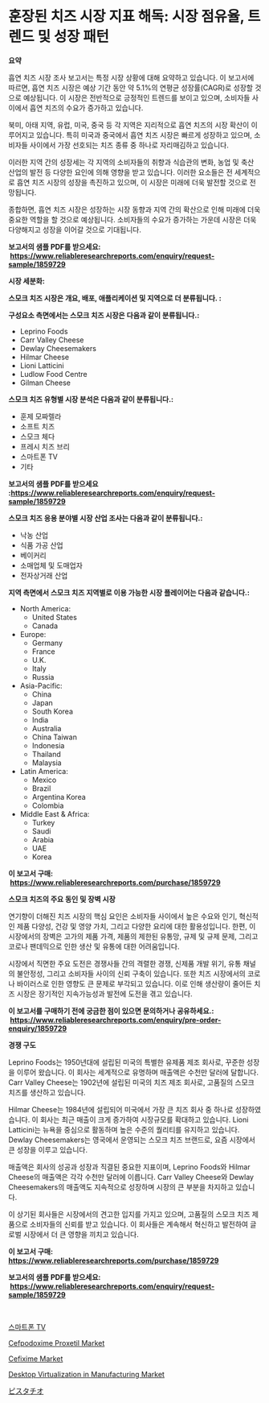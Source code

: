 <p><h1>훈장된 치즈 시장 지표 해독: 시장 점유율, 트렌드 및 성장 패턴</h1></p><p><strong>요약</strong></p>
<p><p>흡연 치즈 시장 조사 보고서는 특정 시장 상황에 대해 요약하고 있습니다. 이 보고서에 따르면, 흡연 치즈 시장은 예상 기간 동안 약 5.1%의 연평균 성장률(CAGR)로 성장할 것으로 예상됩니다. 이 시장은 전반적으로 긍정적인 트렌드를 보이고 있으며, 소비자들 사이에서 흡연 치즈의 수요가 증가하고 있습니다.</p><p>북미, 아태 지역, 유럽, 미국, 중국 등 각 지역은 지리적으로 흡연 치즈의 시장 확산이 이루어지고 있습니다. 특히 미국과 중국에서 흡연 치즈 시장은 빠르게 성장하고 있으며, 소비자들 사이에서 가장 선호되는 치즈 종류 중 하나로 자리매김하고 있습니다.</p><p>이러한 지역 간의 성장세는 각 지역의 소비자들의 취향과 식습관의 변화, 농업 및 축산 산업의 발전 등 다양한 요인에 의해 영향을 받고 있습니다. 이러한 요소들은 전 세계적으로 흡연 치즈 시장의 성장을 촉진하고 있으며, 이 시장은 미래에 더욱 발전할 것으로 전망됩니다.</p><p>종합하면, 흡연 치즈 시장은 성장하는 시장 동향과 지역 간의 확산으로 인해 미래에 더욱 중요한 역할을 할 것으로 예상됩니다. 소비자들의 수요가 증가하는 가운데 시장은 더욱 다양해지고 성장을 이어갈 것으로 기대됩니다.</p></p>
<p><strong>보고서의 샘플 PDF를 받으세요: &nbsp;<a href="https://www.reliableresearchreports.com/enquiry/request-sample/1859729">https://www.reliableresearchreports.com/enquiry/request-sample/1859729</a></strong></p>
<p><strong>시장 세분화:</strong></p>
<p><strong> 스모크 치즈 시장은 개요, 배포, 애플리케이션 및 지역으로 더 분류됩니다. :</strong></p>
<p><strong>구성요소 측면에서는 스모크 치즈 시장은 다음과 같이 분류됩니다.:</strong></p>
<p><ul><li>Leprino Foods</li><li>Carr Valley Cheese</li><li>Dewlay Cheesemakers</li><li>Hilmar Cheese</li><li>Lioni Latticini</li><li>Ludlow Food Centre</li><li>Gilman Cheese</li></ul></p>
<p><strong> 스모크 치즈 유형별 시장 분석은 다음과 같이 분류됩니다.:</strong></p>
<p><ul><li>훈제 모짜렐라</li><li>소프트 치즈</li><li>스모크 체다</li><li>프레시 치즈 브리</li><li>스마트폰 TV</li><li>기타</li></ul></p>
<p><strong>보고서의 샘플 PDF를 받으세요 :<a href="https://www.reliableresearchreports.com/enquiry/request-sample/1859729">https://www.reliableresearchreports.com/enquiry/request-sample/1859729</a></strong></p>
<p><strong> 스모크 치즈 응용 분야별 시장 산업 조사는 다음과 같이 분류됩니다.:</strong></p>
<p><ul><li>낙농 산업</li><li>식품 가공 산업</li><li>베이커리</li><li>소매업체 및 도매업자</li><li>전자상거래 산업</li></ul></p>
<p><strong>지역 측면에서 스모크 치즈 지역별로 이용 가능한 시장 플레이어는 다음과 같습니다.:</strong></p>
<p><ul>
    <li>
        North America:
        <ul>
            <li>United States</li>
            <li>Canada</li>
        </ul>
    </li>
    <li>
        Europe:
        <ul>
            <li>Germany</li>
            <li>France</li>
            <li>U.K.</li>
            <li>Italy</li>
            <li>Russia</li>
        </ul>
    </li>
    <li>
        Asia-Pacific:
        <ul>
            <li>China</li>
            <li>Japan</li>
            <li>South Korea</li>
            <li>India</li>
            <li>Australia</li>
            <li>China Taiwan</li>
            <li>Indonesia</li>
            <li>Thailand</li>
            <li>Malaysia</li>
        </ul>
    </li>
    <li>
        Latin America:
        <ul>
            <li>Mexico</li>
            <li>Brazil</li>
            <li>Argentina Korea</li>
            <li>Colombia</li>
        </ul>
    </li>
    <li>
        Middle East & Africa:
        <ul>
            <li>Turkey</li>
            <li>Saudi</li>
            <li>Arabia</li>
            <li>UAE</li>
            <li>Korea</li>
        </ul>
    </li>
    </ul></p>
<p><strong>이 보고서 구매: &nbsp;<a href="https://www.reliableresearchreports.com/purchase/1859729">https://www.reliableresearchreports.com/purchase/1859729</a></strong></p>
<p><strong>스모크 치즈의 주요 동인 및 장벽 시장</strong></p>
<p><p>연기향이 더해진 치즈 시장의 핵심 요인은 소비자들 사이에서 높은 수요와 인기, 혁신적인 제품 다양성, 건강 및 영양 가치, 그리고 다양한 요리에 대한 활용성입니다. 한편, 이 시장에서의 장벽은 고가의 제품 가격, 제품의 제한된 유통망, 규제 및 규제 문제, 그리고 코로나 팬데믹으로 인한 생산 및 유통에 대한 어려움입니다.</p><p>시장에서 직면한 주요 도전은 경쟁사들 간의 격렬한 경쟁, 신제품 개발 위기, 유통 채널의 불안정성, 그리고 소비자들 사이의 신뢰 구축이 있습니다. 또한 치즈 시장에서의 코로나 바이러스로 인한 영향도 큰 문제로 부각되고 있습니다. 이로 인해 생산량이 줄어든 치즈 시장은 장기적인 지속가능성과 발전에 도전을 겪고 있습니다.</p></p>
<p><strong>이 보고서를 구매하기 전에 궁금한 점이 있으면 문의하거나 공유하세요.: &nbsp;<a href="https://www.reliableresearchreports.com/enquiry/pre-order-enquiry/1859729">https://www.reliableresearchreports.com/enquiry/pre-order-enquiry/1859729</a></strong></p>
<p><strong>경쟁 구도</strong></p>
<p><p>Leprino Foods는 1950년대에 설립된 미국의 특별한 유제품 제조 회사로, 꾸준한 성장을 이루어 왔습니다. 이 회사는 세계적으로 유명하며 매출액은 수천만 달러에 달합니다. Carr Valley Cheese는 1902년에 설립된 미국의 치즈 제조 회사로, 고품질의 스모크 치즈를 생산하고 있습니다. </p><p>Hilmar Cheese는 1984년에 설립되어 미국에서 가장 큰 치즈 회사 중 하나로 성장하였습니다. 이 회사는 최근 매출이 크게 증가하여 시장규모를 확대하고 있습니다. Lioni Latticini는 뉴욕을 중심으로 활동하며 높은 수준의 퀄리티를 유지하고 있습니다. Dewlay Cheesemakers는 영국에서 운영되는 스모크 치즈 브랜드로, 요즘 시장에서 큰 성장을 이루고 있습니다.</p><p>매출액은 회사의 성공과 성장과 직결된 중요한 지표이며, Leprino Foods와 Hilmar Cheese의 매출액은 각각 수천만 달러에 이릅니다. Carr Valley Cheese와 Dewlay Cheesemakers의 매출액도 지속적으로 성장하며 시장의 큰 부분을 차지하고 있습니다.</p><p>이 상기된 회사들은 시장에서의 견고한 입지를 가지고 있으며, 고품질의 스모크 치즈 제품으로 소비자들의 신뢰를 받고 있습니다. 이 회사들은 계속해서 혁신하고 발전하여 글로벌 시장에서 더 큰 영향을 끼치고 있습니다.</p></p>
<p><strong>이 보고서 구매: &nbsp; <a href="https://www.reliableresearchreports.com/purchase/1859729">https://www.reliableresearchreports.com/purchase/1859729</a></strong></p>
<p><strong>보고서의 샘플 PDF를 받으세요: &nbsp;<a href="https://www.reliableresearchreports.com/enquiry/request-sample/1859729">https://www.reliableresearchreports.com/enquiry/request-sample/1859729</a></strong><strong></strong></p>
<p>&nbsp;</p>
<p><p><a href="https://github.com/mpodehpw07370073/Market-Research-Report-List-1/blob/main/1467194192512.md">스마트폰 TV</a></p><p><a href="https://github.com/rahu1506/Market-Research-Report-List-3/blob/main/cefpodoxime-proxetil-market.md">Cefpodoxime Proxetil Market</a></p><p><a href="https://github.com/FassouRP/Market-Research-Report-List-3/blob/main/cefixime-market.md">Cefixime Market</a></p><p><a href="https://issuu.com/reportprime-2/docs/desktop-virtualization-in-manufacturing-market-siz">Desktop Virtualization in Manufacturing Market</a></p><p><a href="https://github.com/nxboeu02965442/Market-Research-Report-List-1/blob/main/8006384192787.md">ピスタチオ</a></p></p>
